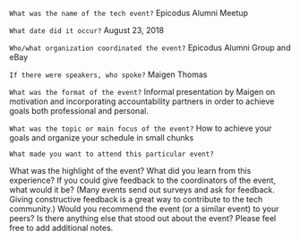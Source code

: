 `What was the name of the tech event?`
 Epicodus Alumni Meetup

`What date did it occur?`
August 23, 2018

`Who/what organization coordinated the event?`
Epicodus Alumni Group and eBay

`If there were speakers, who spoke?`
Maigen Thomas


`What was the format of the event?`
Informal presentation by Maigen on motivation and incorporating accountability partners in order to achieve goals both professional and personal.

`What was the topic or main focus of the event?`
How to achieve your goals and organize your schedule in small chunks

`What made you want to attend this particular event?`

What was the highlight of the event?
What did you learn from this experience?
If you could give feedback to the coordinators of the event, what would it be? (Many events send out surveys and ask for feedback. Giving constructive feedback is a great way to contribute to the tech community.)
Would you recommend the event (or a similar event) to your peers?
Is there anything else that stood out about the event? Please feel free to add additional notes.
